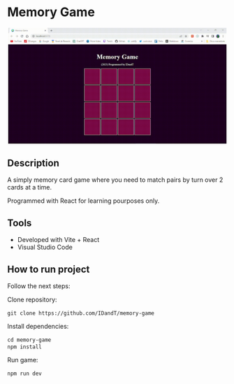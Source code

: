 # Memory Game

<center>
<img src="media/gameplay.gif" width="500"/>
</center>

## Description

A simply memory card game where you need to match pairs by turn over 2 cards at a time.

Programmed with React for learning pourposes only.

## Tools

- Developed with Vite + React
- Visual Studio Code

## How to run project

Follow the next steps:

Clone repository:

    git clone https://github.com/IDandT/memory-game

Install dependencies:

    cd memory-game
    npm install

Run game:

    npm run dev
